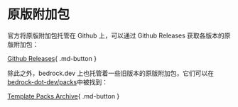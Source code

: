 # 原版附加包
官方将原版附加包托管在 Github 上，可以通过 Github Releases 获取各版本的原版附加包：

[Github Releases](https://github.com/Mojang/bedrock-samples/releases){ .md-button }

除此之外，bedrock.dev 上也托管着一些旧版本的原版附加包，它们可以在[bedrock-dot-dev/packs](https://github.com/bedrock-dot-dev/packs)中被找到：

[Template Packs Archive](https://bedrock.dev/packs){ .md-button }